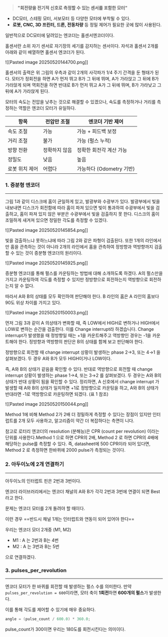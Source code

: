 > **"회전량을 전기적 신호로 측정할 수 있는 센서를 포함한 모터"**

- DC모터, 스테핑 모터, 서보모터 등 다양한 모터에 부착될 수 있다.
- **로봇, CNC, 3D 프린터, 드론, 전동차량** 등 정밀 제어가 필요한 곳에 많이 사용된다.

일반적으로 DC모터에 달려있는 엔코더는 홀센서엔코더이다.

홀센서란 소위 자기 센서로 자기장의 세기를 감지하는 센서이다. 자석과 홀센서 2개를 아래와 같이 배열하면 홀센서 엔코더가 된다.

![[Pasted image 20250520144700.png]]

홀센서의 출력은 위 그림의 우측과 같이 2개의 사각파가 1/4 주기 간격을 둔 형태가 된다. 모터가 정회전을 하면 A가 먼저 뛰고 B가 그 뒤에 뛰며, A가 가라앉고 그 뒤에 B가 가라앉게 되며 역회전을 하면 반대로 B가 먼저 뛰고 A가 그 뒤에 뛰며, B가 가라낮고 그 뒤에 A가 가라앉게 된다.

모터의 속도는 전압을 낮추는 것으로 해결할 수 있겠으나, 속도를 측정하거나 거리를 측정하는 역할은 엔코더 모터가 유일하다. 

| 항목       | 전압만 조절  | 엔코더 기반 제어          |
| -------- | ------- | ------------------ |
| 속도 조절    | 가능      | 가능 + 피드백 보정        |
| 거리 조절    | 불가      | 가능 (펄스 누적)         |
| 방향 전환    | 정확하지 않음 | 정확한 회전각 계산 가능      |
| 정밀도      | 낮음      | 높음                 |
| 로봇 위치 제어 | 어렵다     | 가능하다 (Odometry 기반) |

### 1. 증분형 엔코더
---
그림 1과 같이 디스크에 홈이 균일하게 있고, 발광부와 수광부가 있다. 발광부에서 빛을 내보내면 디스크가 회전함에 따라 홈이 파져 있으면 빛이 통과하여 수광부에서 빛을 검출하고, 홈이 파져 있지 않은 부분은 수광부에서 빛을 검출하지 못 한다. 디스크의 홈이 조밀하게 새겨져 있으면 정밀한 각도를 측정할 수 있겠다.

![[Pasted image 20250520145854.png]]

빛을 검출하느냐 못하느냐에 따라 그림 2와 같은 파형이 검출된다. 또한 1개의 라인에서만 홈을 관측하는 것이 아니라 2개의 라인에서 홈을 관측하여 정방향과 역방향까지 검출할 수 있는 것이 증분형 엔코더의 원리이다.

![[Pasted image 20250520145925.png]]

증분형 엔코더를 통해 펄스를 카운팅하는 방법에 대해 소개하도록 하겠다. A의 펄스만을 가지고 카운팅하여 각도를 측정할 수 있지만 정방향으로 회전하는지 역방향으로 회전하는지 알 수 없다. 

따라서 A와 B의 상태를 모두 확인하여 판단해야 한다. B 라인의 홈은 A 라인의 홈보다 90도 위상 차이를 가지고 있다.

![[Pasted image 20250520150003.png]]

먼저 그림 3과 같이 A 의상태가 변화할 때, 즉 LOW에서 HIGH로 변하거나 HIGH에서 LOW로 변하는 순간을 검출한다. 이를 Change interrupt라 하겠습니다. Change interrupt가 발생했을 때 정방향일 때는 +1을 카운트해주고 역방향인 경우는 -1을 카운트해야 한다. 정방향과 역방향의 판단은 B의 상태를 함께 보고 판단해야 한다.

정방향으로 회전할 때 change interrupt 상황이 발생하는 phase 2→3, 또는 4→1 을 살펴보겠다. 두 경우 A와 B가 모두 HIGH이거나 LOW이다. 

즉, A와 B의 상태가 같음을 확인할 수 있다. 반대로 역방향으로 회전할 때 change interrupt 상황이 발생하는 phase 1→4, 또는 3→2 를 살펴보겠다. 두 경우는 A와 B의 상태가 반대 상황이 됨을 확인할 수 있다. 정리하면, A 신호에서 change interrupt 가 발생할 때 A와 B의 상태가 일치하면 +1로 정방향으로 카운팅을 하고, A와 B의 상태가 반대라면 -1로 역방향으로 카운팅하면 되겠다. (표 1 참조)

![[Pasted image 20250520150044.png]]

Method 1에 비해 Method 2가 2배 더 정밀하게 측정할 수 있다는 장점이 있지만 인터럽트를 2개 모두 사용하고, 알고리즘이 약간 더 복잡하다는 측면이 니다.

참고로 로터리 엔코더의 resolution (분해능)은 CPR (count per revolution) 이라는 단위를 사용한다.Method 1 으로 하면 CPR의 2배, Method 2 로 하면 CPR의 4배에 해당하는 pulse를 측정할 수 있다. 즉, datasheet에 500 CPR이라 되어 있다면, Method 2 로 측정하면 한바퀴에 2000 pulse가 측정되는 것이다.

### 2. 아두이노에 2개 연결하기
---
아두이노의 인터럽트 핀은 2번과 3번이다. 

엔코더 라이브러리에서는 엔코더 채널의 A와 B가 각각 2번과 3번에 연결이 되면 Best라고 한다.

문제는 엔코더 모터를 2개 돌려야 할 때이다.

이런 경우 ==반드시 채널 1개는 인터럽트와 연동이 되어 있어야 한다==

우리는 엔코더 모더 2개중 (M1, M2)
- M1 : A 는 2번과 B는 4번
- M2 : A 는 3번과 B는 5번

으로 연결하겠다. 

### 3. pulses_per_revolution
---
엔코더 모터가 한 바퀴를 회전할 때 발생하는 펄스 수를 의미한다. 만약 `pulses_per_revolution = 600`이라면, 모터 축이 **1회전**하면 **600개의 펄스**가 발생한다.

이를 통해 각도를 제어할 수 있기에 매우 중요하다.

``` cpp
angle = (pulse_count / 600.0) * 360.0;
```

pulse_count가 300이면 우리는 180도를 회전시킨다는 의미이다.

